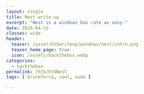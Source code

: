 ```yaml
---
layout: single
title: Nest write-up
excerpt: "Nest is a windows box rate as easy."
date: 2020-04-15
classes: wide
header:
  teaser: /asset/htbwriteup/windows/nest/intro.png
  teaser_home_page: true
  icon: /assets/hackthebox.webp
categories:
  - hackthebox
permalink: /htb/htbNest
tags: [ bruteforce, cewl, sudo ]

---
```

